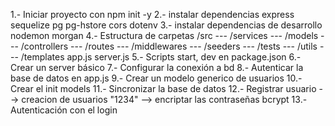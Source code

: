 1.- Iniciar proyecto con npm init -y
2.- instalar dependencias express sequelize pg pg-hstore cors dotenv
3.- instalar dependencias de desarrollo nodemon morgan
4.- Estructura de carpetas
/src
--- /services
--- /models
--- /controllers
--- /routes
--- /middlewares
--- /seeders
--- /tests
--- /utils
--- /templates
app.js
server.js
5.- Scripts start, dev en package.json
6.- Crear un server básico
7.- Configurar la conexión a bd
8.- Autenticar la base de datos en app.js
9.- Crear un modelo generico de usuarios
10.- Crear el init models
11.- Sincronizar la base de datos
12.- Registrar usuario --> creacion de usuarios
"1234" --> encriptar las contraseñas
bcrypt
13.- Autenticación con el login
